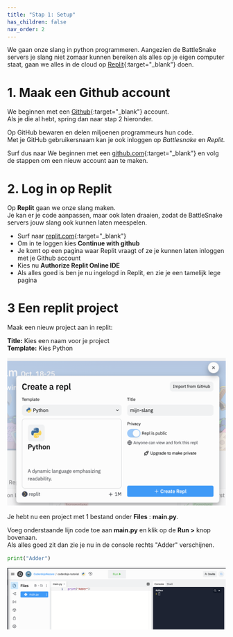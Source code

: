 ```yaml
---
title: "Stap 1: Setup"
has_children: false
nav_order: 2
---
```


We gaan onze slang in python programmeren. Aangezien de BattleSnake servers je slang niet zomaar kunnen bereiken als alles op je eigen computer staat, gaan we alles in de cloud op [Replit](https://replit.com/){:target="_blank"} doen.  


# 1. Maak een Github account
We beginnen met een [Github](https://www.github.com){:target="_blank"} account.  
Als je die al hebt, spring dan naar stap 2 hieronder.  
  

Op GitHub bewaren en delen miljoenen programmeurs hun code.  
Met je GitHub gebruikersnaam kan je ook inloggen op _Battlesnake_ en _Replit_.

Surf dus naar We beginnen met een [github.com](https://github.com/signup){:target="_blank"} en volg de stappen om een nieuw account aan te maken.

# 2. Log in op Replit
Op **Replit** gaan we onze slang maken.  
Je kan er je code aanpassen, maar ook laten draaien, zodat de BattleSnake servers jouw slang ook kunnen laten meespelen.

- Surf naar [replit.com](https://replit.com/login){:target="_blank"}
- Om in te loggen kies **Continue with github**
- Je komt op een pagina waar Replit vraagt of ze je kunnen laten inloggen met je Github account
- Kies nu **Authorize Replit Online IDE**
- Als alles goed is ben je nu ingelogd in Replit, en zie je een tamelijk lege pagina


# 3 Een replit project

Maak een nieuw project aan in replit: 

__Title:__ Kies een naam voor je project  
__Template:__ Kies Python

![replit-project](/assets/images/02/replit-create-project.png)

Je hebt nu een project met 1 bestand onder __Files__ : __main.py__.  

Voeg onderstaande lijn code toe aan __main.py__ en klik op de __Run >__ knop bovenaan.  
Als alles goed zit dan zie je nu in de console rechts "Adder" verschijnen.  
```python
print("Adder")
```

![replit-project](/assets/images/02/replit-test.png)
